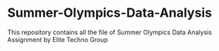 # Summer-Olympics-Data-Analysis
This repository contains all the file of Summer Olympics Data Analysis Assignment by Elite Techno Group
